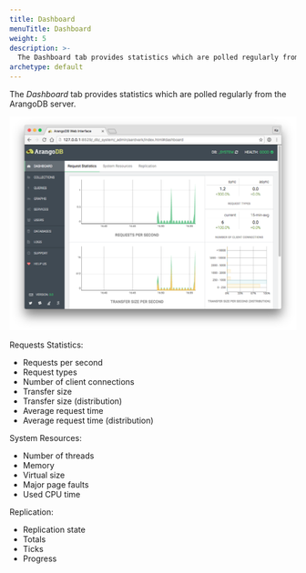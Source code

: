 ```yaml
---
title: Dashboard
menuTitle: Dashboard
weight: 5
description: >-
  The Dashboard tab provides statistics which are polled regularly from the ArangoDB server
archetype: default
---
```

The *Dashboard* tab provides statistics which are polled regularly from the
ArangoDB server.

![Nodes](../../../images/dashboardView.png)

Requests Statistics:

 - Requests per second
 - Request types
 - Number of client connections
 - Transfer size
 - Transfer size (distribution)
 - Average request time
 - Average request time (distribution)

System Resources:

- Number of threads
- Memory
- Virtual size
- Major page faults
- Used CPU time

Replication:

- Replication state
- Totals
- Ticks
- Progress
